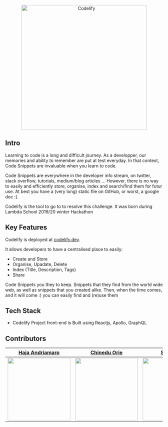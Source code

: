 
<p align="center">
  <a href="https://www.codelify.dev">
    <img alt="Codelify" src="https://res.cloudinary.com/codelify/image/upload/f_auto,q_auto/v1583158030/logo-green-grad_b5mjgi.svg" width="400" />
  </a>
</p>


## Intro

Learning to code is a long and difficult journey. As a developper, our memories and ability to remember are put at test everyday. In that context, Code Snippets are invaluable when you learn to code. 

Code Snippets are everywhere in the developer info stream, on twitter, stack overflow, tutorials, medium/blog articles ... However, there is no way to easily and efficiently store, organise, index and search/find them for futur use. At best you have a (very long) static file on GitHub, or worst, a google doc :(.

Codelify is the tool to go to to resolve this challenge. It was born during Lambda School 2019/20 winter Hackathon 


## Key Features

Codelify is deployed at [codelify.dev](https://codelify.dev).


It allows developers to have a centralised place to easily:



- Create and Store
- Organise, Upadate, Delete
- Index (Title, Description, Tags)
- Share


Code Snippets you they to keep. Snippets that they find from the world wide web, as well as snippets that you created alike. Then, when the time comes, and it will come :) you can easily find and (re)use them

## Tech Stack

- Codelify Project front-end is Built using Reactjs, Apollo, GraphQL

## Contributors


|                                     [Haja Andriamaro](https://github.com/Haja-andri)                                      |                                        [Chinedu Orie](https://github.com/nedssoft)                                        |                                        [Sorin Chis](https://github.com/SorinC6).                                         |
| :-----------------------------------------------------------------------------------------------------------------------: | :-----------------------------------------------------------------------------------------------------------------------: | :----------------------------------------------------------------------------------------------------------------------: |
| [<img src="https://ca.slack-edge.com/T4JUEB3ME-UHVBU95RC-8b9c4a81bdcd-512" width = "200" />](https://github.com/nedssoft) | [<img src="https://ca.slack-edge.com/T4JUEB3ME-UJ01FL4R3-94930c3ebbac-512" width = "200" />](https://github.com/nedssoft) | [<img src="https://ca.slack-edge.com/T4JUEB3ME-UF5L3SDCK-3de9e169d28b-512" width = "200" />](https://github.com/SorinC6) |